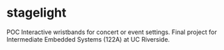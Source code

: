 # stagelight
POC Interactive wristbands for concert or event settings. Final project for Intermediate Embedded Systems (122A) at UC Riverside.
